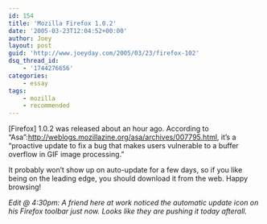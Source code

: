 ```yaml
---
id: 154
title: 'Mozilla Firefox 1.0.2'
date: '2005-03-23T12:04:52+00:00'
author: Joey
layout: post
guid: 'http://www.joeyday.com/2005/03/23/firefox-102'
dsq_thread_id:
    - '1744276656'
categories:
    - essay
tags:
    - mozilla
    - recommended
---
```


\[Firefox\] 1.0.2 was released about an hour ago. According to “Asa”:http://weblogs.mozillazine.org/asa/archives/007795.html, it’s a “proactive update to fix a bug that makes users vulnerable to a buffer overflow in GIF image processing.”

It probably won’t show up on auto-update for a few days, so if you like being on the leading edge, you should download it from the web. Happy browsing!

*Edit @ 4:30pm: A friend here at work noticed the automatic update icon on his Firefox toolbar just now. Looks like they are pushing it today afterall.*